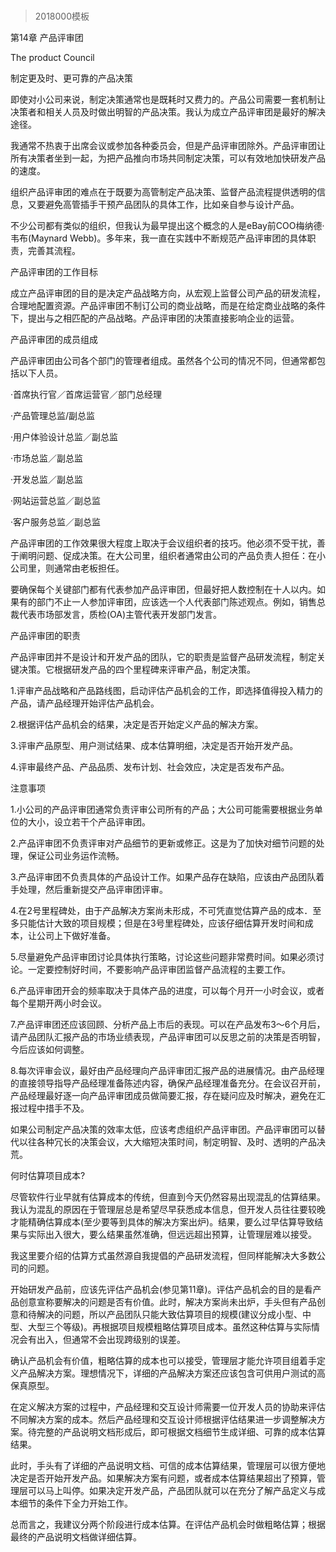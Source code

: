 # 
> 2018000模板




第14章 产品评审团

The product Council



制定更及时、更可靠的产品决策



即使对小公司来说，制定决策通常也是既耗时又费力的。产品公司需要一套机制让决策者和相关人员及时做出明智的产品决策。我认为成立产品评审团是最好的解决途径。



我通常不热衷于出席会议或参加各种委员会，但是产品评审团除外。产品评审团让所有决策者坐到一起，为把产品推向市场共同制定决策，可以有效地加快研发产品的速度。



组织产品评审团的难点在于既要为高管制定产品决策、监督产品流程提供透明的信息，又要避免高管插手干预产品团队的具体工作，比如亲自参与设计产品。



不少公司都有类似的组织，但我认为最早提出这个概念的人是eBay前COO梅纳德·韦布(Maynard Webb)。多年来，我一直在实践中不断规范产品评审团的具体职责，完善其流程。



产品评审团的工作目标



成立产品评审团的目的是决定产品战略方向，从宏观上监督公司产品的研发流程，合理地配置资源。产品评审团不制订公司的商业战略，而是在给定商业战略的条件下，提出与之相匹配的产品战略。产品评审团的决策直接影响企业的运营。



产品评审团的成员组成



产品评审团由公司各个部门的管理者组成。虽然各个公司的情况不同，但通常都包括以下人员。



·首席执行官／首席运营官／部门总经理



·产品管理总监/副总监



·用户体验设计总监／副总监



·市场总监／副总监



·开发总监／副总监



·网站运营总监／副总监



·客户服务总监／副总监



产品评审团的工作效果很大程度上取决于会议组织者的技巧。他必须不受干扰，善于阐明问题、促成决策。在大公司里，组织者通常由公司的产品负责人担任：在小公司里，则通常由老板担任。



要确保每个关键部门都有代表参加产品评审团，但最好把人数控制在十人以内。如果有的部门不止一人参加评审团，应该选一个人代表部门陈述观点。例如，销售总裁代表市场部发言，质检(OA)主管代表开发部门发言。



产品评审团的职责



产品评审团并不是设计和开发产品的团队，它的职责是监督产品研发流程，制定关键决策。它根据研发产品的四个里程碑来评审产品，制定决策。



1.评审产品战略和产品路线图，启动评估产品机会的工作，即选择值得投入精力的产品，请产品经理开始评估产品机会。



2.根据评估产品机会的结果，决定是否开始定义产品的解决方案。



3.评审产品原型、用户测试结果、成本估算明细，决定是否开始开发产品。



4.评审最终产品、产品品质、发布计划、社会效应，决定是否发布产品。



注意事项



1.小公司的产品评审团通常负责评审公司所有的产品；大公司可能需要根据业务单位的大小，设立若干个产品评审团。



2.产品评审团不负责评审对产品细节的更新或修正。这是为了加快对细节问题的处理，保证公司业务运作流畅。



3.产品评审团不负责具体的产品设计工作。如果产品存在缺陷，应该由产品团队着手处理，然后重新提交产品评审团评审。



4.在2号里程碑处，由于产品解决方案尚未形成，不可凭直觉估算产品的成本．至多只能估计大致的项目规模；但是在3号里程碑处，应该仔细估算开发时间和成本，让公司上下做好准备。



5.尽量避免产品评审团讨论具体执行策略，讨论这些问题非常费时间。如果必须讨论。一定要控制好时间，不要影响产品评审团监督产品流程的主要工作。



6.产品评审团开会的频率取决于具体产品的进度，可以每个月开一小时会议，或者每个星期开两小时会议。



7.产品评审团还应该回顾、分析产品上市后的表现。可以在产品发布3～6个月后，请产品团队汇报产品的市场业绩表现，产品评审团可以反思之前的决策是否明智，今后应该如何调整。



8.每次评审会议，最好由产品经理向产品评审团汇报产品的进展情况。由产品经理的直接领导指导产品经理准备陈述内容，确保产品经理准备充分。在会议召开前，产品经理最好逐一向产品评审团成员做简要汇报，存在疑问应及时解决，避免在汇报过程中措手不及。



如果公司制定产品决策的效率太低，应该考虑组织产品评审团。产品评审团可以替代以往各种冗长的决策会议，大大缩短决策时间，制定明智、及时、透明的产品决荒。



何时估算项目成本?



尽管软件行业早就有估算成本的传统，但直到今天仍然容易出现混乱的估算结果。我认为混乱的原因在于管理层总是希望尽早获悉成本信息，但开发人员往往要较晚才能精确估算成本(至少要等到具体的解决方案出炉)。结果，要么过早估算导致结果与实际出入很大，要么结果虽然准确，但远远超出预算，让管理层难以接受。



我这里要介绍的估算方式虽然源自我提倡的产品研发流程，但同样能解决大多数公司的问题。



开始研发产品前，应该先评估产品机会(参见第11章)。评估产品机会的目的是看产品创意宣称要解决的问题是否有价值。此时，解决方案尚未出炉，手头但有产品创意和待解决的问题，所以产品团队只能大致估算项目的规模(建议分成小型、中型、大型三个等级)。再根据项目规模粗略估算项目成本。虽然这种估算与实际情况会有出入，但通常不会出现跨级别的误差。



确认产品机会有价值，粗略估算的成本也可以接受，管理层才能允许项目组着手定义产品解决方案。理想情况下，详细的产品解决方案还应该包含可供用户测试的高保真原型。



在定义解决方案的过程中，产品经理和交互设计师需要一位开发人员的协助来评估不同解决方案的成本。然后产品经理和交互设计师根据评估结果进一步调整解决方案。待完整的产品说明文档形成后，即可根据文档细节生成详细、可靠的成本估算结果。



此时，手头有了详细的产品说明文档、可信的成本估算结果，管理层可以很方便地决定是否开始开发产品。如果解决方案有问题，或者成本估算结果超出了预算，管理层可以马上叫停。如果决定开发产品，产品团队就可以在充分了解产品定义与成本细节的条件下全力开始工作。



总而言之，我建议分两个阶段进行成本估算。在评估产品机会时做粗略估算；根据最终的产品说明文档做详细估算。






